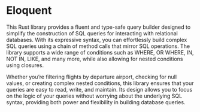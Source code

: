 # Eloquent

This Rust library provides a fluent and type-safe query builder designed to simplify the construction of SQL queries for interacting with relational databases. With its expressive syntax, you can effortlessly build complex SQL queries using a chain of method calls that mirror SQL operations. The library supports a wide range of conditions such as WHERE, OR WHERE, IN, NOT IN, LIKE, and many more, while also allowing for nested conditions using closures.

Whether you’re filtering flights by departure airport, checking for null values, or creating complex nested conditions, this library ensures that your queries are easy to read, write, and maintain. Its design allows you to focus on the logic of your queries without worrying about the underlying SQL syntax, providing both power and flexibility in building database queries.
